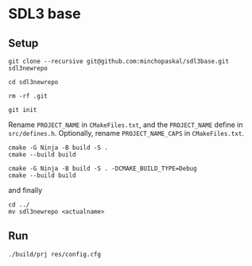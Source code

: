 # SDL3 base

## Setup

```
git clone --recursive git@github.com:minchopaskal/sdl3base.git sdl3newrepo

cd sdl3newrepo

rm -rf .git

git init
```

Rename `PROJECT_NAME` in `CMakeFiles.txt`, and the `PROJECT_NAME` define in `src/defines.h`. Optionally, rename `PROJECT_NAME_CAPS` in `CMakeFiles.txt`.

```
cmake -G Ninja -B build -S .
cmake --build build

cmake -G Ninja -B build -S . -DCMAKE_BUILD_TYPE=Debug
cmake --build build
```

and finally

```
cd ../
mv sdl3newrepo <actualname>
```
## Run

```
./build/prj res/config.cfg
```
